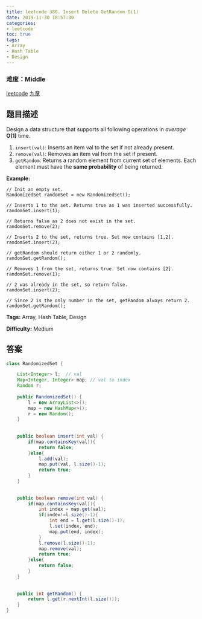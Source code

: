 ```yaml
---
title: leetcode 380. Insert Delete GetRandom O(1)
date: 2019-11-30 18:57:30
categories:
- leetcode
toc: true
tags:
- Array
- Hash Table
- Design
---
```

### 难度：Middle

<a href="https://leetcode.com/problems/insert-delete-getrandom-o1/">leetcode</a>
<a href="https://www.jiuzhang.com/solution/insert-delete-getrandom-o1/">九章</a>
## 题目描述
Design a data structure that supports all following operations in _average_
**O(1)** time.

  1. `insert(val)`: Inserts an item val to the set if not already present.
  2. `remove(val)`: Removes an item val from the set if present.
  3. `getRandom`: Returns a random element from current set of elements. Each element must have the **same probability** of being returned.

**Example:**
        
    // Init an empty set.
    RandomizedSet randomSet = new RandomizedSet();
    
    // Inserts 1 to the set. Returns true as 1 was inserted successfully.
    randomSet.insert(1);
    
    // Returns false as 2 does not exist in the set.
    randomSet.remove(2);
    
    // Inserts 2 to the set, returns true. Set now contains [1,2].
    randomSet.insert(2);
    
    // getRandom should return either 1 or 2 randomly.
    randomSet.getRandom();
    
    // Removes 1 from the set, returns true. Set now contains [2].
    randomSet.remove(1);
    
    // 2 was already in the set, so return false.
    randomSet.insert(2);
    
    // Since 2 is the only number in the set, getRandom always return 2.
    randomSet.getRandom();
    


**Tags:** Array, Hash Table, Design

**Difficulty:** Medium
## 答案
<!--more-->
```java
class RandomizedSet {

    List<Integer> l;  // val
    Map<Integer, Integer> map; // val to index
    Random r;
    
    public RandomizedSet() {
        l = new ArrayList<>();
        map = new HashMap<>();
        r = new Random();
    }
    
    
    public boolean insert(int val) {
        if(map.containsKey(val)){
            return false;
        }else{
            l.add(val);
            map.put(val, l.size()-1);
            return true;
        }
    }
    
    
    public boolean remove(int val) {
        if(map.containsKey(val)){
            int index = map.get(val);
            if(index!=l.size()-1){
                int end = l.get(l.size()-1);
                l.set(index, end);
                map.put(end, index);
            }
            l.remove(l.size()-1);
            map.remove(val);
            return true;
        }else{
            return false;
        }
    }
    
    
    public int getRandom() {
        return l.get(r.nextInt(l.size()));
    }
}


```
